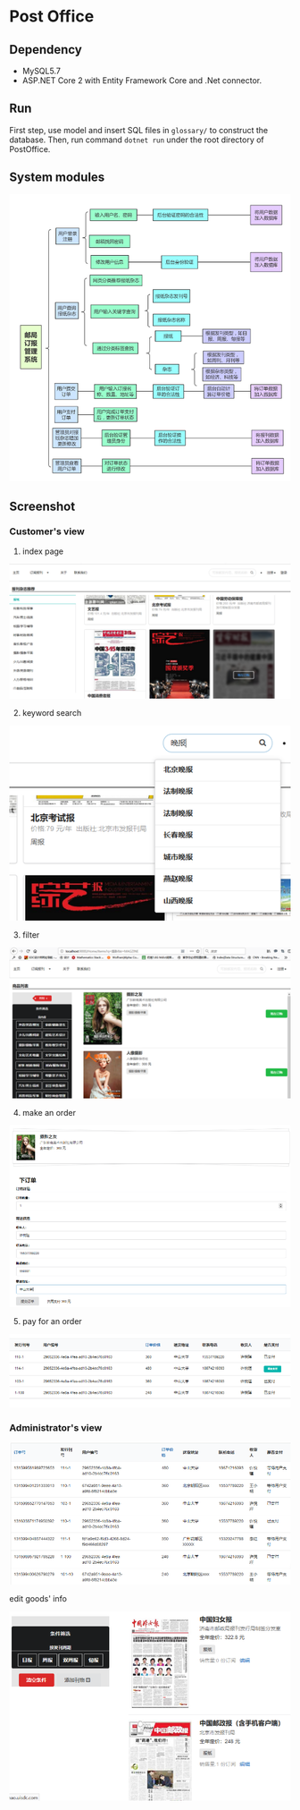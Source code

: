# Post Office
## Dependency
* MySQL5.7
* ASP.NET Core 2 with Entity Framework Core and .Net connector.

## Run
First step, use model and insert SQL files in `glossary/` to construct the database.
Then, run command `dotnet run` under the root directory of PostOffice.
## System modules
![system](images/system_function.png)
## Screenshot
### Customer's view
1. index page

![index](images/index_screenshot.png)

2. keyword search

![search](images/search_screenshot.png)

3. filter

![filter](images/tag_filter.png)

4. make an order

![order](images/make_order.png)

5. pay for an order

![pay](images/pay_order.png)

### Administrator's view
![order](images/admin_order.png)

edit goods' info

![edit](images/admin_content.png)
